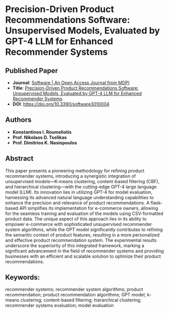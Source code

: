 # Precision-Driven Product Recommendations Software: Unsupervised Models, Evaluated by GPT-4 LLM for Enhanced Recommender Systems

## Published Paper
* **Journal**: [Software | An Open Access Journal from MDPI](https://www.mdpi.com/journal/software)
* **Title**: [Precision-Driven Product Recommendations Software: Unsupervised Models, Evaluated by GPT-4 LLM for Enhanced Recommender Systems](https://www.mdpi.com/2674-113X/3/1/4)
* **DOI**: https://doi.org/10.3390/software3010004

## Authors
* **Konstantinos I. Roumeliotis**
* **Prof. Nikolaos D. Tselikas**
* **Prof. Dimitrios K. Nasiopoulos**

## Abstract
This paper presents a pioneering methodology for refining product recommender systems, introducing a synergistic integration of unsupervised models—K-means clustering, content-based filtering (CBF), and hierarchical clustering—with the cutting-edge GPT-4 large language model (LLM). Its innovation lies in utilizing GPT-4 for model evaluation, harnessing its advanced natural language understanding capabilities to enhance the precision and relevance of product recommendations. A flask-based API simplifies its implementation for e-commerce owners, allowing for the seamless training and evaluation of the models using CSV-formatted product data. The unique aspect of this approach lies in its ability to empower e-commerce with sophisticated unsupervised recommender system algorithms, while the GPT model significantly contributes to refining the semantic context of product features, resulting in a more personalized and effective product recommendation system. The experimental results underscore the superiority of this integrated framework, marking a significant advancement in the field of recommender systems and providing businesses with an efficient and scalable solution to optimize their product recommendations.

## Keywords:
recommender systems; recommender system algorithms; product recommendation; product recommendation algorithms; GPT model; k-means clustering; content-based filtering; hierarchical clustering; recommender systems evaluation; model evaluation
